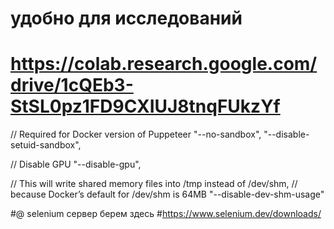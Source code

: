 ﻿# удобно для исследований
# https://colab.research.google.com/drive/1cQEb3-StSL0pz1FD9CXIUJ8tnqFUkzYf

  // Required for Docker version of Puppeteer
  "--no-sandbox",
  "--disable-setuid-sandbox",


  // Disable GPU
  "--disable-gpu",


  // This will write shared memory files into /tmp instead of /dev/shm,
  // because Docker’s default for /dev/shm is 64MB
  "--disable-dev-shm-usage"

#@ selenium сервер берем здесь
#https://www.selenium.dev/downloads/